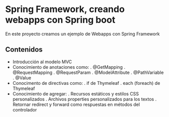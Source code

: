 # Spring Framework, creando webapps con Spring boot

En este proyecto creamos un ejemplo de Webapps con Spring Framework

## Contenidos

- Introducción al modelo MVC 
- Conocimiento de anotaciones como:
   . @GetMapping
   . @RequestMapping
   . @RequestParam
   . @ModelAttribute
   . @PathVariable
   . @Value
- Conocimento de directivas como:
   . if de Thymeleaf
   . each (foreach) de Thymeleaf
- Conocimiento de agregar:
   . Recursos estáticos y estilos CSS personalizados
   . Archivos properties personalizados para los textos
   . Retornar redirect y forward como respuestas en métodos del controlador
